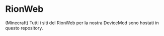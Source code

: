 # RionWeb
(Minecraft) Tutti i siti del RionWeb per la nostra DeviceMod sono hostati in questo repository.
